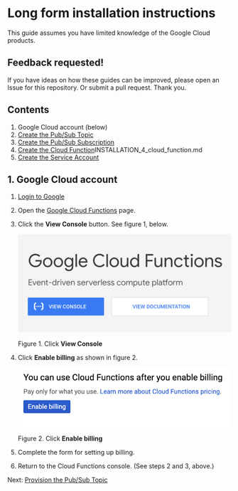 # Long form installation instructions

This guide assumes you have limited knowledge of the
Google Cloud products.

## Feedback requested!
If you have ideas on how these guides can be improved,
please open an Issue for this repository. Or submit a 
pull request. Thank you.

## Contents
1. Google Cloud account (below)
1. [Create the Pub/Sub Topic](docs/INSTALLATION_2_pub_sub_topic.md)
1. [Create the Pub/Sub Subscription](docs/INSTALLATION_3_pub_sub_subscription.md)
1. [Create the Cloud Function](docs/)INSTALLATION_4_cloud_function.md
1. [Create the Service Account](docs/INSTALLATION_5_svc_account_credentials.md)

## 1. Google Cloud account

1. [Login to Google](https://myaccount.google.com/)
1. Open the 
   [Google Cloud Functions](https://cloud.google.com/functions/)
   page.
1. Click the **View Console** button. 
   See figure 1, below.

   ![View console](docs/01._cloud_functions_View_Console.png)
   
   Figure 1. Click **View Console**

1. Click **Enable billing** as shown in 
   figure 2.

   ![Enable billing](docs/02._Enable_billing_button.png)
   
   Figure 2. Click **Enable billing**
1. Complete the form for setting up
   billing.

1. Return to the Cloud Functions console.
   (See steps 2 and 3, above.)

Next: [Provision the Pub/Sub Topic](docs/INSTALLATION_2_pub_sub_topic.md)

